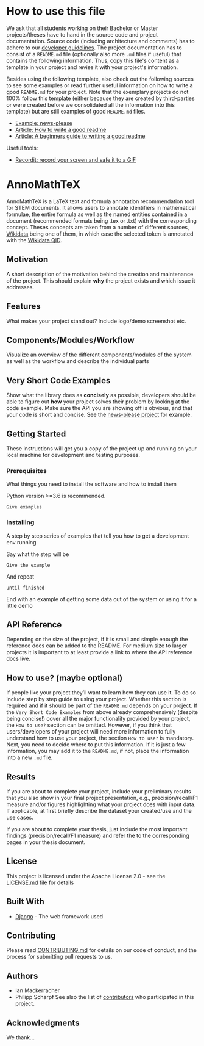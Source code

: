 #  How to use this file

We ask that all students working on their Bachelor or Master projects/theses have to hand in the source code and project documentation. Source code (including architecture and comments) has to adhere to our [developer guidelines](https://isgroup.atlassian.net/wiki/spaces/STUD/pages/1409184/Developer+Guidelines). The project documentation has to consist of a `README.md` file (optionally also more `.md` files if useful) that contains the following information. Thus, copy this file's content as a template in your project and revise it with your project's information.

Besides using the following template, also check out the following sources to see some examples or read further useful information on how to write a good `README.md` for your project. Note that the exemplary projects do not 100% follow this template (either because they are created by third-parties or were created before we consolidated all the information into this template) but are still examples of good `README.md` files.
* [Example: news-please](https://github.com/fhamborg/news-please/blob/master/README.md)
* [Article: How to write a good readme](https://bulldogjob.com/news/449-how-to-write-a-good-readme-for-your-github-project)
* [Article: A beginners guide to writing a good readme](https://medium.com/@meakaakka/a-beginners-guide-to-writing-a-kickass-readme-7ac01da88ab3)

Useful tools:
* [Recordit: record your screen and safe it to a GIF](http://recordit.co/)

# AnnoMathTeX

AnnoMathTeX is a LaTeX text and formula annotation recommendation tool for STEM documents. It allows users to annotate 
identifiers in mathematical formulae, the entire formula as well as the named entities contained in a document 
(recommended formats being .tex or .txt) with the corresponding concept. Theses concepts are taken from a number of 
different sources, [Wikidata](https://www.wikidata.org) being one of them, in which case the selected token is annotated
with the [Wikidata QID](https://en.wikipedia.org/wiki/Wikidata#Items).

## Motivation

A short description of the motivation behind the creation and maintenance of the project. This should explain **why** the project exists and which issue it addresses.
 
## Features

What makes your project stand out? Include logo/demo screenshot etc.

## Components/Modules/Workflow

Visualize an overview of the different components/modules of the system as well as the workflow and describe the individual parts

## Very Short Code Examples

Show what the library does as **concisely** as possible, developers should be able to figure out **how** your project solves their problem by looking at the code example. Make sure the API you are showing off is obvious, and that your code is short and concise. See the [news-please project](https://github.com/fhamborg/news-please/blob/master/README.md#use-within-your-own-code-as-a-library) for example.

## Getting Started

These instructions will get you a copy of the project up and running on your local machine for development and testing purposes.

### Prerequisites

What things you need to install the software and how to install them

Python version >=3.6 is recommended.


```
Give examples
```

### Installing

A step by step series of examples that tell you how to get a development env running

Say what the step will be

```
Give the example
```

And repeat

```
until finished
```

End with an example of getting some data out of the system or using it for a little demo

## API Reference

Depending on the size of the project, if it is small and simple enough the reference docs can be added to the README. For medium size to larger projects it is important to at least provide a link to where the API reference docs live.

## How to use? (maybe optional)

If people like your project they’ll want to learn how they can use it. To do so include step by step guide to using your project. Whether this section is required and if it should be part of the `README.md` depends on your project. If the `Very Short Code Examples` from above already comprehensively (despite being concise!) cover all the major functionality provided by your project, the `How to use?` section can be omitted. However, if you think that users/developers of your project will need more information to fully understand how to use your project, the section `How to use?` is mandatory. Next, you need to decide where to put this information. If it is just a few information, you may add it to the `README.md`, if not, place the information into a new `.md` file.

## Results

If you are about to complete your project, include your preliminary results that you also show in your final project presentation, e.g., precision/recall/F1 measure and/or figures highlighting what your project does with input data. If applicable, at first briefly describe the dataset your created/use and the use cases.

If you are about to complete your thesis, just include the most important findings (precision/recall/F1 measure) and refer the to the corresponding pages in your thesis document.

## License

This project is licensed under the Apache License 2.0 - see the [LICENSE.md](LICENSE.md) file for details

## Built With

* [Django](https://www.djangoproject.com) - The web framework used

## Contributing

Please read [CONTRIBUTING.md](https://gist.github.com/AnnoMathTeX/contributing) for details on our code of conduct, and the process for submitting pull requests to us.

## Authors

* Ian Mackerracher
* Philipp Scharpf
See also the list of [contributors](https://github.com/philsMINT/AnnoMathTeX/contributors) who participated in this project.

## Acknowledgments

We thank...
